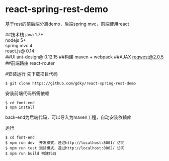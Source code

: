 # react-spring-rest-demo
基于rest的前后端分离demo，后端spring mvc，前端使用react

##技术栈
java 1.7+  
nodejs 5+  
spring mvc 4  
react.js@ 0.14  
##UI
ant-design@ 0.12.15
##构建
maven + webpack
##AJAX
reqwest@2.0.5
##前端路由
react-router  

#安装运行
先下载项目代码
```  
$ git clone https://github.com/gdky/react-spring-rest-demo
```
安装前端代码所需依赖
```
$ cd font-end  
$ npm install
```
back-end为后端代码，可以导入为maven工程，自动安装依赖库  

运行
```
$ cd font-end
$ npm run dev  开发模式，通过http://localhost:8001/ 访问  
$ npm run test 测试模式，通过http://localhost:8002/ 访问
$ npm run build 构建代码
```



